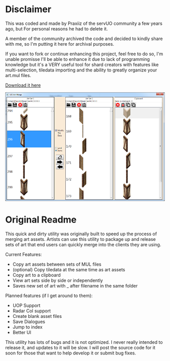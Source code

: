 # Disclaimer

This was coded and made by Praxiiz of the servUO community a few years ago, but For personal reasons he had to delete it.

A member of the community archived the code and decided to kindly share with me, so I'm putting it here for archival purposes.

If you want to fork or continue enhancing this project, feel free to do so, I'm unable promisse I'll be able to enhance it due to lack of programming knowledge but it's a VERY useful tool for shard creators with features like multi-selection, tiledata importing and the ability to greatly organize your art.mul files.

[Download it here](https://github.com/2dchaos/UO_Art_Merge/releases/tag/x64)

![interface](/screenshot.png)

# Original Readme

This quick and dirty utility was originally built to speed up the process of merging art assets. Artists can use this utility to package up and release sets of art that end users can quickly merge into the clients they are using.

Current Features:
* Copy art assets between sets of MUL files
* (optional) Copy tiledata at the same time as art assets
* Copy art to a clipboard
* View art sets side by side or independently
* Saves new set of art with _ after filename in the same folder

Planned features (if I get around to them):
* UOP Support
* Radar Col support
* Create blank asset files
* Save Dialogues
* Jump to index
* Better UI

This utility has lots of bugs and it is not optimized. I never really intended to release it, and updates to it will be slow. I will post the source code for it soon for those that want to help develop it or submit bug fixes.
